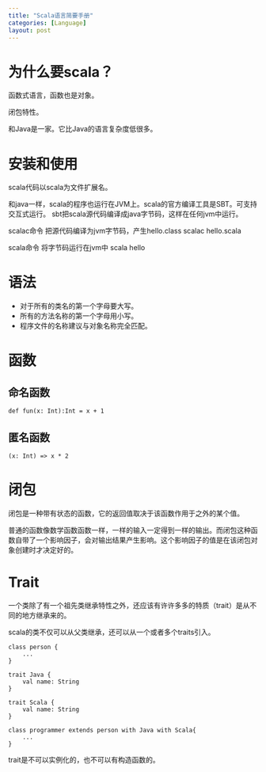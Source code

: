```yaml
---
title: "Scala语言简要手册"
categories: [Language]
layout: post
---
```

# 为什么要scala？
函数式语言，函数也是对象。

闭包特性。

和Java是一家。它比Java的语言复杂度低很多。


# 安装和使用

scala代码以scala为文件扩展名。

和java一样，scala的程序也运行在JVM上。scala的官方编译工具是SBT。可支持交互式运行。
sbt把scala源代码编译成java字节码，这样在任何jvm中运行。


scalac命令 把源代码编译为jvm字节码，产生hello.class
scalac hello.scala

scala命令 将字节码运行在jvm中
scala hello


# 语法

* 对于所有的类名的第一个字母要大写。
* 所有的方法名称的第一个字母用小写。
* 程序文件的名称建议与对象名称完全匹配。



# 函数

## 命名函数
```
def fun(x: Int):Int = x + 1
```

## 匿名函数
```
(x: Int) => x * 2
```


# 闭包

闭包是一种带有状态的函数，它的返回值取决于该函数作用于之外的某个值。

普通的函数像数学函数函数一样，一样的输入一定得到一样的输出。而闭包这种函数自带了一个影响因子，会对输出结果产生影响。这个影响因子的值是在该闭包对象创建时才决定好的。



# Trait
一个类除了有一个祖先类继承特性之外，还应该有许许多多的特质（trait）是从不同的地方继承来的。

scala的类不仅可以从父类继承，还可以从一个或者多个traits引入。

```
class person {
    ...
}

trait Java {
    val name: String
}

trait Scala {
    val name: String
}

class programmer extends person with Java with Scala{
    ...
}

```
trait是不可以实例化的，也不可以有构造函数的。

